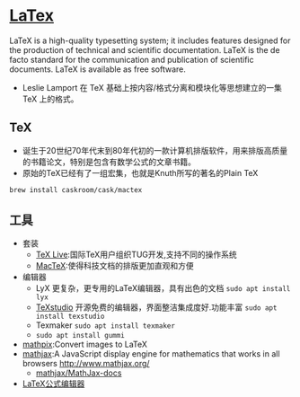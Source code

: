 # [LaTex](https://www.latex-project.org/)

LaTeX is a high-quality typesetting system; it includes features designed for the production of technical and scientific documentation. LaTeX is the de facto standard for the communication and publication of scientific documents. LaTeX is available as free software.

* Leslie Lamport 在 TeX 基础上按内容/格式分离和模块化等思想建立的一集 TeX 上的格式。

## TeX

* 诞生于20世纪70年代末到80年代初的一款计算机排版软件，用来排版高质量的书籍论文，特别是包含有数学公式的文章书籍。
* 原始的TeX已经有了一组宏集，也就是Knuth所写的著名的Plain TeX

```sh
brew install caskroom/cask/mactex
```

## 工具

* 套装
    - [TeX Live](https://www.tug.org/texlive/):国际TeX用户组织TUG开发,支持不同的操作系统
    - [MacTeX](http://www.tug.org/mactex/):使得科技文档的排版更加直观和方便
* 编辑器
  - LyX 更复杂，更专用的LaTeX编辑器，具有出色的文档 `sudo apt install lyx`
  - [TeXstudio](http://texstudio.sourceforge.net/) 开源免费的编辑器，界面整洁集成度好.功能丰富 `sudo apt install texstudio`
  - Texmaker `sudo apt install texmaker`
  - `sudo apt install gummi`
* [mathpix](https://mathpix.com):Convert images to LaTeX
* [mathjax](https://github.com/mathjax/MathJax):A JavaScript display engine for mathematics that works in all browsers <http://www.mathjax.org/>
  - [mathjax/MathJax-docs](https://github.com/mathjax/mathjax-docs)
* [LaTeX公式编辑器](www.latexlive.com)
